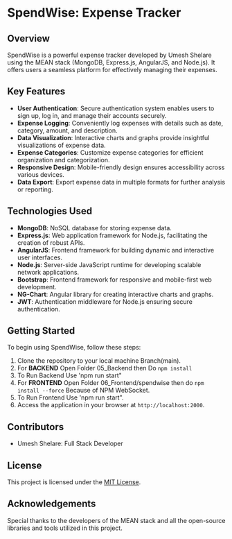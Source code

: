 # SpendWise: Expense Tracker

## Overview

SpendWise is a powerful expense tracker developed by Umesh Shelare using the MEAN stack (MongoDB, Express.js, AngularJS, and Node.js). It offers users a seamless platform for effectively managing their expenses.

## Key Features

- **User Authentication**: Secure authentication system enables users to sign up, log in, and manage their accounts securely.
- **Expense Logging**: Conveniently log expenses with details such as date, category, amount, and description.
- **Data Visualization**: Interactive charts and graphs provide insightful visualizations of expense data.
- **Expense Categories**: Customize expense categories for efficient organization and categorization.
- **Responsive Design**: Mobile-friendly design ensures accessibility across various devices.
- **Data Export**: Export expense data in multiple formats for further analysis or reporting.

## Technologies Used

- **MongoDB**: NoSQL database for storing expense data.
- **Express.js**: Web application framework for Node.js, facilitating the creation of robust APIs.
- **AngularJS**: Frontend framework for building dynamic and interactive user interfaces.
- **Node.js**: Server-side JavaScript runtime for developing scalable network applications.
- **Bootstrap**: Frontend framework for responsive and mobile-first web development.
- **NG-Chart**: Angular library for creating interactive charts and graphs.
- **JWT**: Authentication middleware for Node.js ensuring secure authentication.

## Getting Started

To begin using SpendWise, follow these steps:

1. Clone the repository to your local machine Branch(main).
2. For **BACKEND** Open Folder 05_Backend then Do `npm install`
3. To Run Backend Use 'npm run start"
4. For **FRONTEND** Open Folder 06_Frontend/spendwise then do `npm install --force` Because of NPM WebSocket.
5. To Run Frontend Use 'npm run start".
6. Access the application in your browser at `http://localhost:2000`.

## Contributors

- Umesh Shelare: Full Stack Developer

## License

This project is licensed under the [MIT License](LICENSE).

## Acknowledgements

Special thanks to the developers of the MEAN stack and all the open-source libraries and tools utilized in this project.

